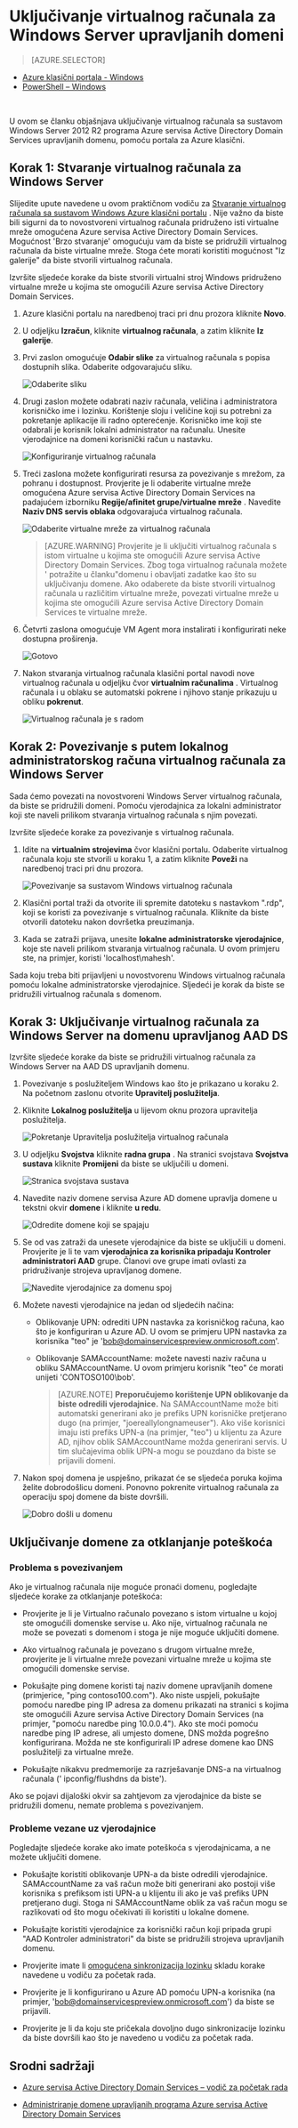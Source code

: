 <properties
    pageTitle="Azure Active Directory Domain Services: Uključivanje u sustavu Windows Server VM upravljanih domenu | Microsoft Azure"
    description="Pridruživanje virtualnog računala za Windows Server Azure servisa Active Directory Domain Services"
    services="active-directory-ds"
    documentationCenter=""
    authors="mahesh-unnikrishnan"
    manager="stevenpo"
    editor="curtand"/>

<tags
    ms.service="active-directory-ds"
    ms.workload="identity"
    ms.tgt_pltfrm="na"
    ms.devlang="na"
    ms.topic="article"
    ms.date="10/02/2016"
    ms.author="maheshu"/>

# <a name="join-a-windows-server-virtual-machine-to-a-managed-domain"></a>Uključivanje virtualnog računala za Windows Server upravljanih domeni

> [AZURE.SELECTOR]
- [Azure klasični portala - Windows](active-directory-ds-admin-guide-join-windows-vm.md)
- [PowerShell – Windows](active-directory-ds-admin-guide-join-windows-vm-classic-powershell.md)

<br>

U ovom se članku objašnjava uključivanje virtualnog računala sa sustavom Windows Server 2012 R2 programa Azure servisa Active Directory Domain Services upravljanih domenu, pomoću portala za Azure klasični.


## <a name="step-1-create-the-windows-server-virtual-machine"></a>Korak 1: Stvaranje virtualnog računala za Windows Server
Slijedite upute navedene u ovom praktičnom vodiču za [Stvaranje virtualnog računala sa sustavom Windows Azure klasični portalu](../virtual-machines/virtual-machines-windows-classic-tutorial.md) . Nije važno da biste bili sigurni da to novostvoreni virtualnog računala pridruženo isti virtualne mreže omogućena Azure servisa Active Directory Domain Services. Mogućnost 'Brzo stvaranje' omogućuju vam da biste se pridružili virtualnog računala da biste virtualne mreže. Stoga ćete morati koristiti mogućnost "Iz galerije" da biste stvorili virtualnog računala.

Izvršite sljedeće korake da biste stvorili virtualni stroj Windows pridruženo virtualne mreže u kojima ste omogućili Azure servisa Active Directory Domain Services.

1. Azure klasični portalu na naredbenoj traci pri dnu prozora kliknite **Novo**.

2. U odjeljku **Izračun**, kliknite **virtualnog računala**, a zatim kliknite **Iz galerije**.

3. Prvi zaslon omogućuje **Odabir slike** za virtualnog računala s popisa dostupnih slika. Odaberite odgovarajuću sliku.

    ![Odaberite sliku](./media/active-directory-domain-services-admin-guide/create-windows-vm-select-image.png)

4. Drugi zaslon možete odabrati naziv računala, veličina i administratora korisničko ime i lozinku. Korištenje sloju i veličine koji su potrebni za pokretanje aplikacije ili radno opterećenje. Korisničko ime koji ste odabrali je korisnik lokalni administrator na računalu. Unesite vjerodajnice na domeni korisnički račun u nastavku.

    ![Konfiguriranje virtualnog računala](./media/active-directory-domain-services-admin-guide/create-windows-vm-config.png)

5. Treći zaslona možete konfigurirati resursa za povezivanje s mrežom, za pohranu i dostupnost. Provjerite je li odaberite virtualne mreže omogućena Azure servisa Active Directory Domain Services na padajućem izborniku **Regije/afinitet grupe/virtualne mreže** . Navedite **Naziv DNS servis oblaka** odgovarajuća virtualnog računala.

    ![Odaberite virtualne mreže za virtualnog računala](./media/active-directory-domain-services-admin-guide/create-windows-vm-select-vnet.png)

    > [AZURE.WARNING]
    Provjerite je li uključiti virtualnog računala s istom virtualne u kojima ste omogućili Azure servisa Active Directory Domain Services. Zbog toga virtualnog računala možete ' potražite u članku"domenu i obavljati zadatke kao što su uključivanju domene. Ako odaberete da biste stvorili virtualnog računala u različitim virtualne mreže, povezati virtualne mreže u kojima ste omogućili Azure servisa Active Directory Domain Services te virtualne mreže.

6. Četvrti zaslona omogućuje VM Agent mora instalirati i konfigurirati neke dostupna proširenja.

    ![Gotovo](./media/active-directory-domain-services-admin-guide/create-windows-vm-done.png)

7. Nakon stvaranja virtualnog računala klasični portal navodi nove virtualnog računala u odjeljku čvor **virtualnim računalima** . Virtualnog računala i u oblaku se automatski pokrene i njihovo stanje prikazuju u obliku **pokrenut**.

    ![Virtualnog računala je s radom](./media/active-directory-domain-services-admin-guide/create-windows-vm-running.png)


## <a name="step-2-connect-to-the-windows-server-virtual-machine-using-the-local-administrator-account"></a>Korak 2: Povezivanje s putem lokalnog administratorskog računa virtualnog računala za Windows Server
Sada ćemo povezati na novostvoreni Windows Server virtualnog računala, da biste se pridružili domeni. Pomoću vjerodajnica za lokalni administrator koji ste naveli prilikom stvaranja virtualnog računala s njim povezati.

Izvršite sljedeće korake za povezivanje s virtualnog računala.

1. Idite na **virtualnim strojevima** čvor klasični portalu. Odaberite virtualnog računala koju ste stvorili u koraku 1, a zatim kliknite **Poveži** na naredbenoj traci pri dnu prozora.

    ![Povezivanje sa sustavom Windows virtualnog računala](./media/active-directory-domain-services-admin-guide/connect-windows-vm.png)

2. Klasični portal traži da otvorite ili spremite datoteku s nastavkom ".rdp", koji se koristi za povezivanje s virtualnog računala. Kliknite da biste otvorili datoteku nakon dovršetka preuzimanja.

3. Kada se zatraži prijava, unesite **lokalne administratorske vjerodajnice**, koje ste naveli prilikom stvaranja virtualnog računala. U ovom primjeru ste, na primjer, koristi 'localhost\mahesh'.

Sada koju treba biti prijavljeni u novostvorenu Windows virtualnog računala pomoću lokalne administratorske vjerodajnice. Sljedeći je korak da biste se pridružili virtualnog računala s domenom.


## <a name="step-3-join-the-windows-server-virtual-machine-to-the-aad-ds-managed-domain"></a>Korak 3: Uključivanje virtualnog računala za Windows Server na domenu upravljanog AAD DS
Izvršite sljedeće korake da biste se pridružili virtualnog računala za Windows Server na AAD DS upravljanih domenu.

1. Povezivanje s poslužiteljem Windows kao što je prikazano u koraku 2. Na početnom zaslonu otvorite **Upravitelj poslužitelja**.

2. Kliknite **Lokalnog poslužitelja** u lijevom oknu prozora upravitelja poslužitelja.

    ![Pokretanje Upravitelja poslužitelja virtualnog računala](./media/active-directory-domain-services-admin-guide/join-domain-server-manager.png)

3. U odjeljku **Svojstva** kliknite **radna grupa** . Na stranici svojstava **Svojstva sustava** kliknite **Promijeni** da biste se uključili u domeni.

    ![Stranica svojstava sustava](./media/active-directory-domain-services-admin-guide/join-domain-system-properties.png)

4. Navedite naziv domene servisa Azure AD domene upravlja domene u tekstni okvir **domene** i kliknite **u redu**.

    ![Odredite domene koji se spajaju](./media/active-directory-domain-services-admin-guide/join-domain-system-properties-specify-domain.png)

5. Se od vas zatraži da unesete vjerodajnice da biste se uključili u domeni. Provjerite je li te vam **vjerodajnica za korisnika pripadaju Kontroler administratori AAD** grupe. Članovi ove grupe imati ovlasti za pridruživanje strojeva upravljanog domene.

    ![Navedite vjerodajnice za domenu spoj](./media/active-directory-domain-services-admin-guide/join-domain-system-properties-specify-credentials.png)

6. Možete navesti vjerodajnice na jedan od sljedećih načina:

    - Oblikovanje UPN: odrediti UPN nastavka za korisničkog računa, kao što je konfiguriran u Azure AD. U ovom se primjeru UPN nastavka za korisnika "teo" je 'bob@domainservicespreview.onmicrosoft.com'.

    - Oblikovanje SAMAccountName: možete navesti naziv računa u obliku SAMAccountName. U ovom primjeru korisnik "teo" će morati unijeti 'CONTOSO100\bob'.

        > [AZURE.NOTE] **Preporučujemo korištenje UPN oblikovanje da biste odredili vjerodajnice.** Na SAMAccountName može biti automatski generirani ako je prefiks UPN korisničke pretjerano dugo (na primjer, "joereallylongnameuser"). Ako više korisnici imaju isti prefiks UPN-a (na primjer, "teo") u klijentu za Azure AD, njihov oblik SAMAccountName možda generirani servis. U tim slučajevima oblik UPN-a mogu se pouzdano da biste se prijavili domeni.

7. Nakon spoj domena je uspješno, prikazat će se sljedeća poruka kojima želite dobrodošlicu domeni. Ponovno pokrenite virtualnog računala za operaciju spoj domene da biste dovršili.

    ![Dobro došli u domenu](./media/active-directory-domain-services-admin-guide/join-domain-done.png)


## <a name="troubleshooting-domain-join"></a>Uključivanje domene za otklanjanje poteškoća
### <a name="connectivity-issues"></a>Problema s povezivanjem
Ako je virtualnog računala nije moguće pronaći domenu, pogledajte sljedeće korake za otklanjanje poteškoća:

- Provjerite je li je Virtualno računalo povezano s istom virtualne u kojoj ste omogućili domenske servise u. Ako nije, virtualnog računala ne može se povezati s domenom i stoga je nije moguće uključiti domene.

- Ako virtualnog računala je povezano s drugom virtualne mreže, provjerite je li virtualne mreže povezani virtualne mreže u kojima ste omogućili domenske servise.

- Pokušajte ping domene koristi taj naziv domene upravljanih domene (primjerice, "ping contoso100.com"). Ako niste uspjeli, pokušajte pomoću naredbe ping IP adresa za domenu prikazati na stranici s kojima ste omogućili Azure servisa Active Directory Domain Services (na primjer, "pomoću naredbe ping 10.0.0.4"). Ako ste moći pomoću naredbe ping IP adrese, ali umjesto domene, DNS možda pogrešno konfigurirana. Možda ne ste konfigurirali IP adrese domene kao DNS poslužitelji za virtualne mreže.

- Pokušajte nikakvu predmemorije za razrješavanje DNS-a na virtualnog računala (' ipconfig/flushdns da biste').

Ako se pojavi dijaloški okvir sa zahtjevom za vjerodajnice da biste se pridružili domenu, nemate problema s povezivanjem.


### <a name="credentials-related-issues"></a>Probleme vezane uz vjerodajnice
Pogledajte sljedeće korake ako imate poteškoća s vjerodajnicama, a ne možete uključiti domene.

- Pokušajte koristiti oblikovanje UPN-a da biste odredili vjerodajnice. SAMAccountName za vaš račun može biti generirani ako postoji više korisnika s prefiksom isti UPN-a u klijentu ili ako je vaš prefiks UPN pretjerano dugi. Stoga ni SAMAccountName oblik za vaš račun mogu se razlikovati od što mogu očekivati ili koristiti u lokalne domene.

- Pokušajte koristiti vjerodajnice za korisnički račun koji pripada grupi "AAD Kontroler administratori" da biste se pridružili strojeva upravljanih domenu.

- Provjerite imate li [omogućena sinkronizacija lozinku](active-directory-ds-getting-started-password-sync.md) skladu korake navedene u vodiču za početak rada.

- Provjerite je li konfigurirano u Azure AD pomoću UPN-a korisnika (na primjer, 'bob@domainservicespreview.onmicrosoft.com') da biste se prijavili.

- Provjerite je li da koju ste pričekala dovoljno dugo sinkronizacije lozinku da biste dovršili kao što je navedeno u vodiču za početak rada.


## <a name="related-content"></a>Srodni sadržaji

- [Azure servisa Active Directory Domain Services – vodič za početak rada](./active-directory-ds-getting-started.md)

- [Administriranje domene upravljanih programa Azure servisa Active Directory Domain Services](./active-directory-ds-admin-guide-administer-domain.md)
